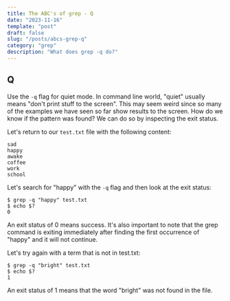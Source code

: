 ```yaml
---
title: The ABC's of grep - Q
date: "2023-11-16"
template: "post"
draft: false
slug: "/posts/abcs-grep-q"
category: "grep"
description: "What does grep -q do?"
---
```

Q
---

Use the `-q` flag for quiet​ mode.  In command line world, "quiet" usually means "don't print stuff to the screen".  This may seem weird since so many of the examples we have ​seen so far show results to the screen.  How do we know if the pattern was found?  We can do so by inspecting the exit status.       

Let's return to our `test.txt` file with the following content:
```
sad
happy
awake
coffee
work
school
```

Let's search for "happy" with the `-q` flag and then look at the exit status:
```
$ grep -q "happy" test.txt
$ echo $?
0
```

An exit status of 0 means success.  It's also important to note that the grep command is exiting immediately after finding the first occurrence of "happy" and it will not continue.

Let's try again with a term that is not in test.txt:
```
$ grep -q "bright" test.txt
$ echo $?
1
```

An exit status of 1 means that the word "bright" was not found in the file.